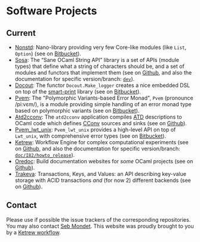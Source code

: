 # Software Projects

## Current

- [Nonstd](./nonstd/index.html): Nano-library providing very few Core-like modules (like `List`, `Option`) (see on [Bitbucket](https://bitbucket.org/smondet/nonstd)).
- [Sosa](./sosa/index.html): The “Sane OCaml String API” library is a set of APIs (module types) that define what a string of characters should be, and a set of modules and functors that implement them (see on [Github](https://github.com/smondet/sosa), and also the documentation for specific version/branch:  [`dev`](sosa/dev/index.html)).
- [Docout](./docout/index.html): The functor `Docout.Make_logger` creates a nice embedded DSL on top of the [smart-print](https://github.com/clarus/smart-print) library (see on [Bitbucket](https://bitbucket.org/smondet/docout)).
- [Pvem](./pvem/index.html): The "Polymorphic Variants-based Error Monad", `Pvem` (pronounce /pi:vɛm/), is a module providing simple handling of an error monad type based on polymorphic variants (see on [Bitbucket](https://bitbucket.org/smondet/pvem)).
- [Atd2cconv](./atd2cconv/index.html): The `atd2cconv` application compiles [ATD](https://github.com/mjambon/atd/blob/master/atd_ast.mli) descriptions to OCaml code which defines [CConv](https://github.com/c-cube/cconv) sources and sinks (see on [Github](https://github.com/smondet/atd2cconv)).
- [Pvem_lwt_unix](./pvem_lwt_unix/index.html): `Pvem_lwt_unix` provides a high-level API on top of `Lwt_unix`, with comprehensive error types (see on [Bitbucket](https://bitbucket.org/smondet/pvem_lwt_unix)).
- [Ketrew](./ketrew/index.html): Workflow Engine for complex computational experiments (see on [Github](https://github.com/hammerlab/ketrew), and also the documentation for specific version/branch:  [`doc/I82/howto_release`](ketrew/doc/I82/howto_release/index.html)).
- [Oredoc](./oredoc/index.html): Build documentation websites for *some* OCaml projects (see on [Github](https://github.com/smondet/oredoc)).
- [Trakeva](./trakeva/index.html): Transactions, Keys, and Values: an API describing key-value storage with ACID transactions *and* (for now 2) different backends (see on [Github](https://github.com/smondet/trakeva)).


## Contact

Please use if possible the issue trackers of the corresponding repositories. You may also contact [Seb Mondet](http://seb.mondet.org).
This website was proudly brought to you by a [Ketrew workflow](https://github.com/smondet/build-docs-workflow).
         
